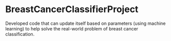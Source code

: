 # BreastCancerClassifierProject
Developed code that can update itself based on parameters (using machine learning) to help solve the real-world problem of breast cancer classification.
